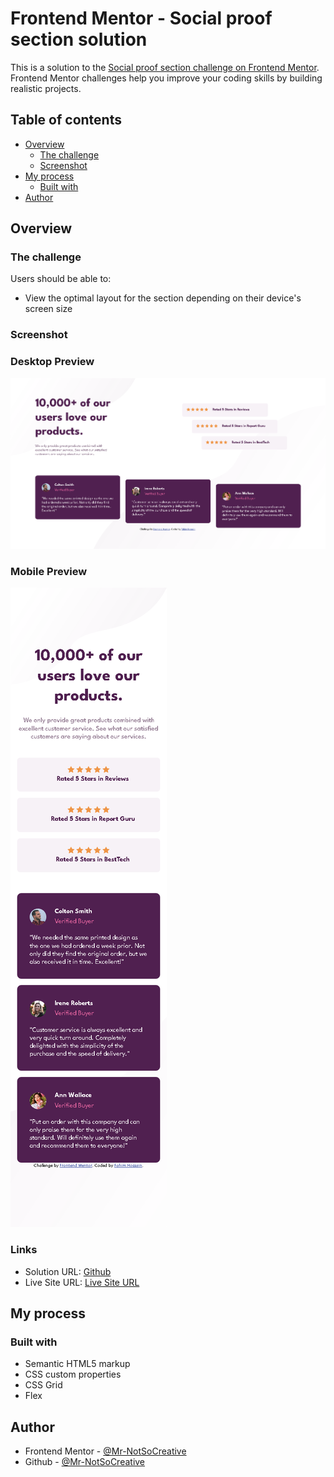 # Frontend Mentor - Social proof section solution

This is a solution to the [Social proof section challenge on Frontend Mentor](https://www.frontendmentor.io/challenges/social-proof-section-6e0qTv_bA). Frontend Mentor challenges help you improve your coding skills by building realistic projects.

## Table of contents

- [Overview](#overview)
  - [The challenge](#the-challenge)
  - [Screenshot](#screenshot)
- [My process](#my-process)
  - [Built with](#built-with)
- [Author](#author)

## Overview

### The challenge

Users should be able to:

- View the optimal layout for the section depending on their device's screen size

### Screenshot
### Desktop Preview

![img.png](./images/Screenshot-Desktop.png)

### Mobile Preview

![img.png](./images/Screenshot-mobile.png)

### Links

- Solution URL: [Github](https://github.com/Mr-NotSoCreative/social-proof-section-master)
- Live Site URL: [Live Site URL](https://your-live-site-url.com)

## My process

### Built with

- Semantic HTML5 markup
- CSS custom properties
- CSS Grid
- Flex

## Author

- Frontend Mentor - [@Mr-NotSoCreative](https://www.frontendmentor.io/profile/Mr-NotSoCreative)
- Github - [@Mr-NotSoCreative](https://github.com/Mr-NotSoCreative)
